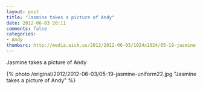 ```yaml
---
layout: post
title: "Jasmine takes a picture of Andy"
date: 2012-06-03 20:11
comments: false
categories: 
- Andy
thumbsrc: http://media.eick.us/2012/2012-06-03/1024x1024/05-19-jasmine-uniform22.jpg
---
```

Jasmine takes a picture of Andy



{% photo /original/2012/2012-06-03/05-19-jasmine-uniform22.jpg "Jasmine takes a picture of Andy" %}


